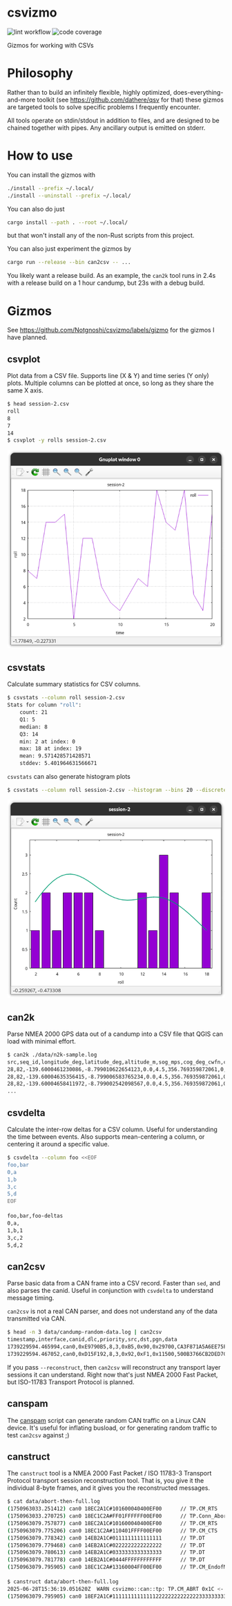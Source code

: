 # csvizmo

![lint workflow](https://github.com/Notgnoshi/csvizmo/actions/workflows/lint.yml/badge.svg?event=push)
![code coverage](https://img.shields.io/endpoint?url=https://gist.githubusercontent.com/Notgnoshi/5c7197add87b1263923e0cbfb85477a8/raw/csvizmo-coverage.json)

Gizmos for working with CSVs

# Philosophy

Rather than to build an infinitely flexible, highly optimized, does-everything-and-more toolkit (see
<https://github.com/dathere/qsv> for that) these gizmos are targeted tools to solve specific
problems I frequently encounter.

All tools operate on stdin/stdout in addition to files, and are designed to be chained together with
pipes. Any ancillary output is emitted on stderr.

# How to use

You can install the gizmos with

```sh
./install --prefix ~/.local/
./install --uninstall --prefix ~/.local/
```

You can also do just

```sh
cargo install --path . --root ~/.local/
```

but that won't install any of the non-Rust scripts from this project.

You can also just experiment the gizmos by

```sh
cargo run --release --bin can2csv -- ...
```

You likely want a release build. As an example, the `can2k` tool runs in 2.4s with a release build
on a 1 hour candump, but 23s with a debug build.

# Gizmos

See <https://github.com/Notgnoshi/csvizmo/labels/gizmo> for the gizmos I have planned.

## csvplot

Plot data from a CSV file. Supports line (X & Y) and time series (Y only) plots. Multiple columns
can be plotted at once, so long as they share the same X axis.

```sh
$ head session-2.csv
roll
8
7
14
$ csvplot -y rolls session-2.csv
```

![D&D rolls time series](./data/session-2-rolls.png)

## csvstats

Calculate summary statistics for CSV columns.

```sh
$ csvstats --column roll session-2.csv
Stats for column "roll":
    count: 21
    Q1: 5
    median: 8
    Q3: 14
    min: 2 at index: 0
    max: 18 at index: 19
    mean: 9.571428571428571
    stddev: 5.401964631566671
```

`csvstats` can also generate histogram plots

```sh
$ csvstats --column roll session-2.csv --histogram --bins 20 --discrete
```

![D&D roll histogram](./data/session-2-histogram.png)

## can2k

Parse NMEA 2000 GPS data out of a candump into a CSV file that QGIS can load with minimal effort.

```sh
$ can2k ./data/n2k-sample.log
src,seq_id,longitude_deg,latitude_deg,altitude_m,sog_mps,cog_deg_cwfn,cog_ref,method,msg_timestamp,gps_timestamp,gps_age,msg
28,82,-139.6000461230086,-8.799010622654123,0.0,4.5,356.769359872061,0,4,1739920494.579828,,0.0,GNSS Position Data
28,82,-139.60004635356415,-8.799006583765234,0.0,4.5,356.769359872061,0,4,1739920494.675967,,0.0,Position Delta
28,82,-139.60004658411972,-8.799002542098567,0.0,4.5,356.769359872061,0,4,1739920494.775932,,0.0,Position Delta
...
```

## csvdelta

Calculate the inter-row deltas for a CSV column. Useful for understanding the time between events.
Also supports mean-centering a column, or centering it around a specific value.

```sh
$ csvdelta --column foo <<EOF
foo,bar
0,a
1,b
3,c
5,d
EOF

foo,bar,foo-deltas
0,a,
1,b,1
3,c,2
5,d,2
```

## can2csv

Parse basic data from a CAN frame into a CSV record. Faster than `sed`, and also parses the canid.
Useful in conjunction with `csvdelta` to understand message timing.

`can2csv` is not a real CAN parser, and does not understand any of the data transmitted via CAN.

```sh
$ head -n 3 data/candump-random-data.log | can2csv
timestamp,interface,canid,dlc,priority,src,dst,pgn,data
1739229594.465994,can0,0xE9790B5,8,3,0xB5,0x90,0x29700,CA3F871A5A6EE75F
1739229594.467052,can0,0xD15F192,8,3,0x92,0xF1,0x11500,500B3766CB2DED7C
```

If you pass `--reconstruct`, then `can2csv` will reconstruct any transport layer sessions it can
understand. Right now that's just NMEA 2000 Fast Packet, but ISO-11783 Transport Protocol is
planned.

## canspam

The [canspam](./scripts/canspam) script can generate random CAN traffic on a Linux CAN device. It's
useful for inflating busload, or for generating random traffic to test `can2csv` against ;)

## canstruct

The `canstruct` tool is a NMEA 2000 Fast Packet / ISO 11783-3 Transport Protocol transport session
reconstruction tool. That is, you give it the individual 8-byte frames, and it gives you the
reconstructed messages.

```sh
$ cat data/abort-then-full.log
(1750963033.251412) can0 18EC2A1C#101600040400EF00      // TP.CM_RTS
(1750963033.270725) can0 18EC1C2A#FF01FFFFFF00EF00      // TP.Conn_Abort
(1750963079.757877) can0 18EC2A1C#101600040400EF00      // TP.CM_RTS
(1750963079.775206) can0 18EC1C2A#110401FFFF00EF00      // TP.CM_CTS
(1750963079.778342) can0 14EB2A1C#0111111111111111      // TP.DT
(1750963079.779468) can0 14EB2A1C#0222222222222222      // TP.DT
(1750963079.780613) can0 14EB2A1C#0333333333333333      // TP.DT
(1750963079.781778) can0 14EB2A1C#0444FFFFFFFFFFFF      // TP.DT
(1750963079.795905) can0 18EC1C2A#13160004FF00EF00      // TP.CM_EndofMsgACK

$ canstruct data/abort-then-full.log
2025-06-28T15:36:19.051620Z  WARN csvizmo::can::tp: TP.CM_ABRT 0x1C <- 0x2A reason ExistingTransportSession pgn 0xEF00
(1750963079.795905) can0 18EF2A1C#11111111111111222222222222223333333333333344
```
